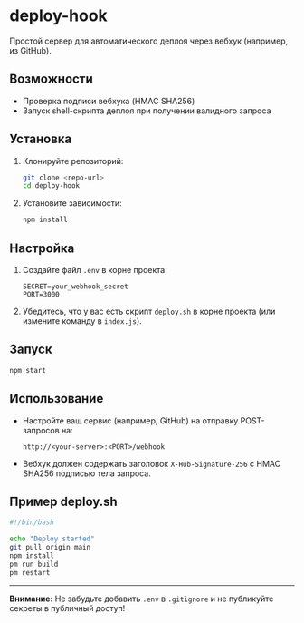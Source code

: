 # deploy-hook

Простой сервер для автоматического деплоя через вебхук (например, из GitHub).

## Возможности
- Проверка подписи вебхука (HMAC SHA256)
- Запуск shell-скрипта деплоя при получении валидного запроса

## Установка
1. Клонируйте репозиторий:
   ```sh
   git clone <repo-url>
   cd deploy-hook
   ```
2. Установите зависимости:
   ```sh
   npm install
   ```

## Настройка
1. Создайте файл `.env` в корне проекта:
   ```env
   SECRET=your_webhook_secret
   PORT=3000
   ```
2. Убедитесь, что у вас есть скрипт `deploy.sh` в корне проекта (или измените команду в `index.js`).

## Запуск
```sh
npm start
```

## Использование
- Настройте ваш сервис (например, GitHub) на отправку POST-запросов на:
  ```
  http://<your-server>:<PORT>/webhook
  ```
- Вебхук должен содержать заголовок `X-Hub-Signature-256` с HMAC SHA256 подписью тела запроса.

## Пример deploy.sh
```sh
#!/bin/bash

echo "Deploy started"
git pull origin main
npm install
pm run build
pm restart
```

---

**Внимание:** Не забудьте добавить `.env` в `.gitignore` и не публикуйте секреты в публичный доступ! 